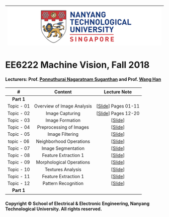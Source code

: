 |![image](https://github.com/NTU-CCA/EE6222/blob/master/logo.png)|
|---|
# EE6222 Machine Vision, Fall 2018

#### Lecturers: Prof. [Ponnuthurai Nagaratnam Suganthan](https://www.ntu.edu.sg/home/epnsugan/) and Prof. [Wang Han](http://research.ntu.edu.sg/expertise/academicprofile/pages/StaffProfile.aspx?ST_EMAILID=hw)

|#|Content|Lecture Note
|:---:|:---:|:---:|
|**Part 1**|
|Topic - 01|Overview of Image Analysis|[[Slide](https://github.com/NTU-CCA/EE7207/blob/master/Slides/EE7207-NN1_2019.pdf)] Pages 01-11|
|Topic - 02|Image Capturing|[[Slide](https://github.com/NTU-CCA/EE7207/blob/master/Slides/EE7207-NN2_2019.pdf)] Pages 12-20|
|Topic - 03|Image Formation|[[Slide](https://github.com/NTU-CCA/EE7207/blob/master/Slides/EE7207-NN3_2019.pdf)]|
|Topic - 04|Preprocessing of Images|[[Slide](https://github.com/NTU-CCA/EE7207/blob/master/Slides/EE7207-NN4_2019.pdf)]|
|Topic - 05|Image Filtering|[[Slide](https://github.com/NTU-CCA/EE7207/blob/master/Slides/EE7207-NN5_2019.pdf)]|
|topic - 06|Neighborhood Operations|[[Slide](https://github.com/NTU-CCA/EE7207/blob/master/Slides/EE7207-NN6_2019.pdf)]|
|Topic - 07|Image Segmentation|[[Slide](https://github.com/NTU-CCA/EE7207/blob/master/Slides/EE7207-NN7_2019.pdf)]|
|Topic - 08|Feature Extraction 1|[[Slide](https://github.com/NTU-CCA/EE7207/blob/master/Slides/EE7207-Part2-1.pdf)]|
|Topic - 09|Morphological Operations|[[Slide](https://github.com/NTU-CCA/EE7207/blob/master/Slides/EE7207-Part2-2.pdf)]|
|Topic - 10|Textures Analysis|[[Slide](https://github.com/NTU-CCA/EE7207/blob/master/Slides/EE7207-Part2-3.pdf)]|
|Topic - 11|Feature Extraction 1|[[Slide](https://github.com/NTU-CCA/EE7207/blob/master/Slides/EE7207-Part2-4.pdf)]|
|Topic - 12|Pattern Recognition|[[Slide](https://github.com/NTU-CCA/EE7207/blob/master/Slides/EE7207-Part2-5.pdf)]|
|**Part 1**|


#### Copyright © School of Electrical & Electronic Engineering, Nanyang Technological University. All rights reserved.
